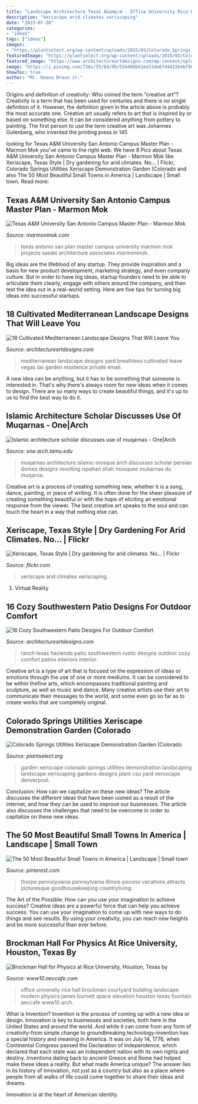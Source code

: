 ```yaml
---
title: "Landscape Architecture Texas A&amp;m - Office University Rice Hall Brockman Courtyard Building Landscape Modern Physics James Burnett Space Elevation Houston Texas Fountain Aeccafe Www10 Arch"
description: "Xeriscape arid climates xeriscaping"
date: "2023-07-20"
categories:
- "ideas"
tags: ["ideas"]
images:
- "https://plantselect.org/wp-content/uploads/2015/03/Colorado_Springs_Utilities_Xeriscape_Demonstration_Garden_Colorado_Springs_2.jpg"
featuredImage: "https://plantselect.org/wp-content/uploads/2015/03/Colorado_Springs_Utilities_Xeriscape_Demonstration_Garden_Colorado_Springs_2.jpg"
featured_image: "https://www.architectureartdesigns.com/wp-content/uploads/2015/07/18-Cultivated-Mediterranean-Landscape-Designs-That-Will-Leave-You-Breathless-16.jpg"
image: "https://i.pinimg.com/736x/55/64/0b/55640bb61ee52de6f44415b4bf907d58--smallest-town-in-america-scenery-photography.jpg?b=t"
ShowToc: true
author: "Mr. Keanu Braun Jr."
---
```



Origins and definition of creativity: Who coined the term “creative art”?
Creativity is a term that has been used for centuries and there is no single definition of it. However, the definition given in the article above is probably the most accurate one. Creative art usually refers to art that is inspired by or based on something else. It can be considered anything from pottery to painting. The first person to use the term creative art was Johannes Gutenberg, who invented the printing press in 145
	

		
looking for Texas A&amp;M University San Antonio Campus Master Plan - Marmon Mok you've came to the right web. We have 8 Pics about Texas A&amp;M University San Antonio Campus Master Plan - Marmon Mok like Xeriscape, Texas Style | Dry gardening for arid climates. No… | Flickr, Colorado Springs Utilities Xeriscape Demonstration Garden (Colorado and also The 50 Most Beautiful Small Towns in America | Landscape | Small town. Read more:
		
    
## Texas A&amp;M University San Antonio Campus Master Plan - Marmon Mok

<img loading=lazy src="https://marmonmok.com/content/uploads/2015/08/TAMUSAMP-1.jpg" onerror="this.onerror=null;this.src='https://tse1.mm.bing.net/th?id=OIP.Dh42PPQFQrUntXQVSsc2iQHaEo&amp;pid=15.1';" alt="Texas A&amp;M University San Antonio Campus Master Plan - Marmon Mok">

_Source: marmonmok.com_

>texas antonio san plan master campus university marmon mok projects sasaki architecture associates marmonmok. 

	

Big ideas are the lifeblood of any startup. They provide inspiration and a basis for new product development, marketing strategy, and even company culture. But in order to have big ideas, startup founders need to be able to articulate them clearly, engage with others around the company, and then test the idea out in a real-world setting. Here are five tips for turning big ideas into successful startups.

    
## 18 Cultivated Mediterranean Landscape Designs That Will Leave You

<img loading=lazy src="https://www.architectureartdesigns.com/wp-content/uploads/2015/07/18-Cultivated-Mediterranean-Landscape-Designs-That-Will-Leave-You-Breathless-16.jpg" onerror="this.onerror=null;this.src='https://tse2.mm.bing.net/th?id=OIP.nM5QbJn_rcouBCCMF98ziAHaFj&amp;pid=15.1';" alt="18 Cultivated Mediterranean Landscape Designs That Will Leave You">

_Source: architectureartdesigns.com_

>mediterranean landscape designs yard breathless cultivated leave vegas las garden residence private email. 

	

A new idea can be anything, but it has to be something that someone is interested in. That's why there's always room for new ideas when it comes to design. There are so many ways to create beautiful things, and it's up to us to find the best way to do it.

    
## Islamic Architecture Scholar Discusses Use Of Muqarnas - One|Arch

<img loading=lazy src="https://one.arch.tamu.edu/media/photologue/phlogphoto/cache/jpeg-34_1_archone_banner.jpeg" onerror="this.onerror=null;this.src='https://tse2.mm.bing.net/th?id=OIP.D_8i-VpS4c6SxVwsBKa3TwHaE2&amp;pid=15.1';" alt="Islamic architecture scholar discusses use of muqarnas - One|Arch">

_Source: one.arch.tamu.edu_

>muqarnas architecture islamic mosque arch discusses scholar persian domes designs revolting ispahan shah mosquee mukarnas du muqarna. 

	

Creative art is a process of creating something new, whether it is a song, dance, painting, or piece of writing. It is often done for the sheer pleasure of creating something beautiful or with the hope of eliciting an emotional response from the viewer. The best creative art speaks to the soul and can touch the heart in a way that nothing else can.

    
## Xeriscape, Texas Style | Dry Gardening For Arid Climates. No… | Flickr

<img loading=lazy src="https://c1.staticflickr.com/9/8464/8408380538_b5a72f5253_b.jpg" onerror="this.onerror=null;this.src='https://tse3.mm.bing.net/th?id=OIP.ocZjNF3XlTr5Im1WgnL22gHaJ4&amp;pid=15.1';" alt="Xeriscape, Texas Style | Dry gardening for arid climates. No… | Flickr">

_Source: flickr.com_

>xeriscape arid climates xeriscaping. 

	

1. Virtual Reality 

    
## 16 Cozy Southwestern Patio Designs For Outdoor Comfort

<img loading=lazy src="https://www.architectureartdesigns.com/wp-content/uploads/2016/04/16-Cozy-Southwestern-Patio-Designs-For-Outdoor-Comfort-14.jpg" onerror="this.onerror=null;this.src='https://tse4.mm.bing.net/th?id=OIP.JXtkac7GkGu16nJbxiwXKwHaE6&amp;pid=15.1';" alt="16 Cozy Southwestern Patio Designs For Outdoor Comfort">

_Source: architectureartdesigns.com_

>ranch texas hacienda patio southwestern rustic designs outdoor cozy comfort patios interiors interior. 

	

Creative art is a type of art that is focused on the expression of ideas or emotions through the use of one or more mediums. It can be considered to be within thefine arts, which encompasses traditional painting and sculpture, as well as music and dance. Many creative artists use their art to communicate their messages to the world, and some even go so far as to create works that are completely original.

    
## Colorado Springs Utilities Xeriscape Demonstration Garden (Colorado

<img loading=lazy src="https://plantselect.org/wp-content/uploads/2015/03/Colorado_Springs_Utilities_Xeriscape_Demonstration_Garden_Colorado_Springs_2.jpg" onerror="this.onerror=null;this.src='https://tse4.mm.bing.net/th?id=OIP.5TqsKnx3DV592W7OTgQwAgHaE6&amp;pid=15.1';" alt="Colorado Springs Utilities Xeriscape Demonstration Garden (Colorado">

_Source: plantselect.org_

>garden xeriscape colorado springs utilities demonstration landscaping landscape xeriscaping gardens designs plant csu yard xeroscape denverpost. 

	

Conclusion: How can we capitalize on these new ideas?
The article discusses the different ideas that have been coined as a result of the internet, and how they can be used to improve our businesses. The article also discusses the challenges that need to be overcome in order to capitalize on these new ideas.

    
## The 50 Most Beautiful Small Towns In America | Landscape | Small Town

<img loading=lazy src="https://i.pinimg.com/736x/55/64/0b/55640bb61ee52de6f44415b4bf907d58--smallest-town-in-america-scenery-photography.jpg?b=t" onerror="this.onerror=null;this.src='https://tse3.mm.bing.net/th?id=OIP._4hY1Ib7qJwFgLDHt9zmmQHaLD&amp;pid=15.1';" alt="The 50 Most Beautiful Small Towns in America | Landscape | Small town">

_Source: pinterest.com_

>thorpe pennslyvania pennsylvania illinois pocono vacations attracts picturesque goodhousekeeping countryliving. 

	

The Art of the Possible: How can you use your imagination to achieve success?
Creative ideas are a powerful force that can help you achieve success. You can use your imagination to come up with new ways to do things and see results. By using your creativity, you can reach new heights and be more successful than ever before.

    
## Brockman Hall For Physics At Rice University, Houston, Texas By

<img loading=lazy src="https://www10.aeccafe.com/blogs/arch-showcase/files/2012/06/RI-PHY-8-Hester-20110415-People-Fountain-MED.jpg" onerror="this.onerror=null;this.src='https://tse4.mm.bing.net/th?id=OIP.r9EcTJkdpZRV1vN0K8FcDgHaE8&amp;pid=15.1';" alt="Brockman Hall for Physics at Rice University, Houston, Texas by">

_Source: www10.aeccafe.com_

>office university rice hall brockman courtyard building landscape modern physics james burnett space elevation houston texas fountain aeccafe www10 arch. 

	

What is Invention?
Invention is the process of coming up with a new idea or design. Innovation is key to businesses and societies, both here in the United States and around the world. And while it can come from any form of creativity-from simple change to groundbreaking technology-invention has a special history and meaning in America.
It was on July 14, 1776, when Continental Congress passed the Declaration of Independence, which declared that each state was an independent nation with its own rights and destiny. Inventions dating back to ancient Greece and Rome had helped make these ideas a reality. But what made America unique? The answer lies in its history of innovation, not just as a country but also as a place where people from all walks of life could come together to share their ideas and dreams.

Innovation is at the heart of American identity.

